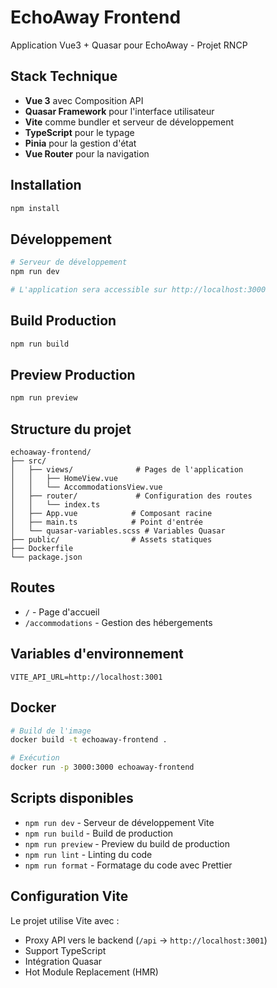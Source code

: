 # EchoAway Frontend

Application Vue3 + Quasar pour EchoAway - Projet RNCP

## Stack Technique

- **Vue 3** avec Composition API
- **Quasar Framework** pour l'interface utilisateur
- **Vite** comme bundler et serveur de développement
- **TypeScript** pour le typage
- **Pinia** pour la gestion d'état
- **Vue Router** pour la navigation

## Installation

```bash
npm install
```

## Développement

```bash
# Serveur de développement
npm run dev

# L'application sera accessible sur http://localhost:3000
```

## Build Production

```bash
npm run build
```

## Preview Production

```bash
npm run preview
```

## Structure du projet

```
echoaway-frontend/
├── src/
│   ├── views/              # Pages de l'application
│   │   ├── HomeView.vue
│   │   └── AccommodationsView.vue
│   ├── router/             # Configuration des routes
│   │   └── index.ts
│   ├── App.vue            # Composant racine
│   ├── main.ts            # Point d'entrée
│   └── quasar-variables.scss # Variables Quasar
├── public/                # Assets statiques
├── Dockerfile
└── package.json
```

## Routes

- `/` - Page d'accueil
- `/accommodations` - Gestion des hébergements

## Variables d'environnement

```env
VITE_API_URL=http://localhost:3001
```

## Docker

```bash
# Build de l'image
docker build -t echoaway-frontend .

# Exécution
docker run -p 3000:3000 echoaway-frontend
```

## Scripts disponibles

- `npm run dev` - Serveur de développement Vite
- `npm run build` - Build de production
- `npm run preview` - Preview du build de production
- `npm run lint` - Linting du code
- `npm run format` - Formatage du code avec Prettier

## Configuration Vite

Le projet utilise Vite avec :
- Proxy API vers le backend (`/api` → `http://localhost:3001`)
- Support TypeScript
- Intégration Quasar
- Hot Module Replacement (HMR)
